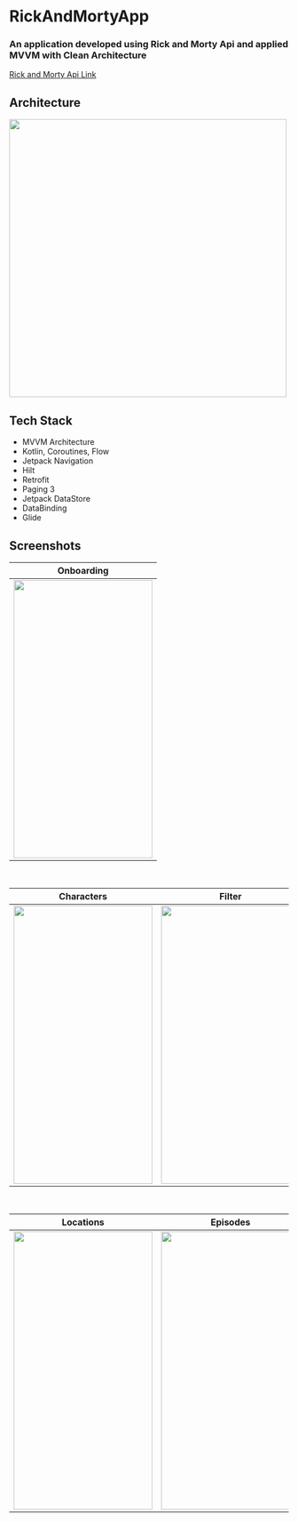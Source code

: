 # RickAndMortyApp
 

### An application developed using Rick and Morty Api and applied MVVM with Clean Architecture
[Rick and Morty Api Link](https://rickandmortyapi.com/documentation/)

## Architecture

<img src="https://user-images.githubusercontent.com/58326260/178852509-172ccb09-fa87-48e7-9c0b-8a6e70783854.jpg" width="500" height="500"/>

## Tech Stack 
 - MVVM Architecture
 - Kotlin, Coroutines, Flow
 - Jetpack Navigation
 - Hilt
 - Retrofit
 - Paging 3
 - Jetpack DataStore
 - DataBinding
 - Glide

## Screenshots

| Onboarding |
| ------ |
|<img src="https://user-images.githubusercontent.com/58326260/178850233-58cb1c04-b02f-4c39-9829-7a096496d8dd.png" width="250" height="500"/>|

</br>


| Characters | Filter | Different View |
| ----- | ------------ | ------------ |
|<img src="https://user-images.githubusercontent.com/58326260/178850522-38d547bd-d8bc-4745-b38b-59b09283d4a4.png" width="250" height="500"/>|<img src="https://user-images.githubusercontent.com/58326260/178850599-fd57d34a-c991-4bef-a07d-d76ac00310d9.png" width="250" height="500"/>|<img src="https://user-images.githubusercontent.com/58326260/178850690-36a9eb2e-4fa4-4c11-8d9c-329005236569.png" width="250" height="500"/>|

</br>

| Locations | Episodes | Episode Detail |
| ---- | ---------- | ----------------- |
|<img src="https://user-images.githubusercontent.com/58326260/178851118-f5b79eda-98b2-42e6-b4f7-8bd495a34f77.png" width="250" height="500"/>|<img src="https://user-images.githubusercontent.com/58326260/178851121-9786f6fb-9f45-4ccb-b43b-500f60d42156.png" width="250" height="500"/>|<img src="https://user-images.githubusercontent.com/58326260/178851124-2554bffc-5cb8-4353-af88-d97a1909e921.png" width="250" height="500"/>|

</br>
